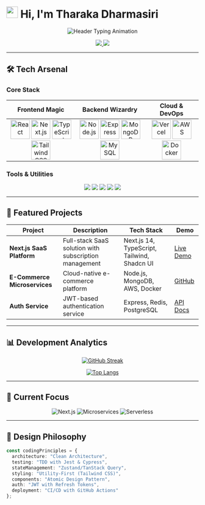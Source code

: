 # <img src="https://media.giphy.com/media/hvRJCLFzcasrR4ia7z/giphy.gif" width="30px"> Hi, I'm Tharaka Dharmasiri

<div align="center">
  <img src="https://readme-typing-svg.herokuapp.com?font=Fira+Code&weight=600&size=30&duration=3000&pause=1000&color=00FF00&center=true&vCenter=true&width=600&lines=Full+Stack+Developer;Next.js+Specialist;Cloud-Native+Enthusiast;Clean+Code+Advocate" alt="Header Typing Animation" />
</div>

<p align="center">
  <a href="https://www.linkedin.com/in/tharaka-dharmasiri-3ba950204/" target="_blank">
    <img src="https://img.shields.io/badge/-Connect%20on%20LinkedIn-0A66C2?style=for-the-badge&logo=linkedin&logoColor=white&link=https://www.linkedin.com/in/tharaka-dharmasiri-3ba950204/" />
  </a>
  <a href="https://tharaka.vercel.app" target="_blank">
    <img src="https://img.shields.io/badge/-Portfolio-FF4088?style=for-the-badge&logo=vercel&logoColor=white" />
  </a>
</p>

---

## 🛠️ Tech Arsenal

### Core Stack

<div align="center">
  
| Frontend Magic | Backend Wizardry | Cloud & DevOps |
| :-------------: | :-------------: | :-------------: |
| <img src="https://www.vectorlogo.zone/logos/reactjs/reactjs-icon.svg" width="50" title="React"> <img src="https://www.vectorlogo.zone/logos/nextjs/nextjs-icon.svg" width="50" title="Next.js"> <img src="https://www.vectorlogo.zone/logos/typescriptlang/typescriptlang-icon.svg" width="50" title="TypeScript"> <img src="https://www.vectorlogo.zone/logos/tailwindcss/tailwindcss-icon.svg" width="50" title="Tailwind CSS"> | <img src="https://www.vectorlogo.zone/logos/nodejs/nodejs-icon.svg" width="50" title="Node.js"> <img src="https://www.vectorlogo.zone/logos/expressjs/expressjs-icon.svg" width="50" title="Express"> <img src="https://www.vectorlogo.zone/logos/mongodb/mongodb-icon.svg" width="50" title="MongoDB"> <img src="https://www.vectorlogo.zone/logos/mysql/mysql-icon.svg" width="50" title="MySQL"> | <img src="https://www.vectorlogo.zone/logos/vercel/vercel-icon.svg" width="50" title="Vercel"> <img src="https://www.vectorlogo.zone/logos/amazon_aws/amazon_aws-icon.svg" width="50" title="AWS"> <img src="https://www.vectorlogo.zone/logos/docker/docker-icon.svg" width="50" title="Docker"> |

</div>

### Tools & Utilities

<p align="center">
  <img src="https://img.shields.io/badge/Shadcn%20UI-2D3748?style=flat-square&logo=ui-verse&logoColor=white">
  <img src="https://img.shields.io/badge/JWT-000000?style=flat-square&logo=json-web-tokens&logoColor=white">
  <img src="https://img.shields.io/badge/Axios-5A29E4?style=flat-square&logo=axios&logoColor=white">
  <img src="https://img.shields.io/badge/Postman-FF6C37?style=flat-square&logo=postman&logoColor=white">
  <img src="https://img.shields.io/badge/Git-F05032?style=flat-square&logo=git&logoColor=white">
</p>

---

## 🚀 Featured Projects

<div align="center">

| Project | Description | Tech Stack | Demo |
|---------|-------------|------------|------|
| **Next.js SaaS Platform** | Full-stack SaaS solution with subscription management | Next.js 14, TypeScript, Tailwind, Shadcn UI | [Live Demo](https://demo.tharaka.dev) |
| **E-Commerce Microservices** | Cloud-native e-commerce platform | Node.js, MongoDB, AWS, Docker | [GitHub](https://github.com/...) |
| **Auth Service** | JWT-based authentication service | Express, Redis, PostgreSQL | [API Docs](https://api.tharaka.dev) |

</div>

---

## 📊 Development Analytics

<div align="center">
  
  [![GitHub Streak](https://streak-stats.demolab.com?user=Tharaka1103&theme=react&border_radius=10&mode=weekly)](https://git.io/streak-stats)

  [![Top Langs](https://github-readme-stats.vercel.app/api/top-langs/?username=Tharaka1103&layout=compact&theme=react&hide_border=true&bg_color=1F222E)](https://github.com/Tharaka1103)

</div>

---

## 🌟 Current Focus

<div align="center">
  
  ![Next.js](https://img.shields.io/badge/-Next.js-000000?style=for-the-badge&logo=next.js&logoColor=white)
  ![Microservices](https://img.shields.io/badge/-Microservices-FF6F00?style=for-the-badge&logo=kubernetes&logoColor=white)
  ![Serverless](https://img.shields.io/badge/-Serverless-FD5750?style=for-the-badge&logo=serverless&logoColor=white)
  
</div>

---

## 🎨 Design Philosophy

```typescript
const codingPrinciples = {
  architecture: "Clean Architecture",
  testing: "TDD with Jest & Cypress",
  stateManagement: "Zustand/TanStack Query",
  styling: "Utility-First (Tailwind CSS)",
  components: "Atomic Design Pattern",
  auth: "JWT with Refresh Tokens",
  deployment: "CI/CD with GitHub Actions"
};
